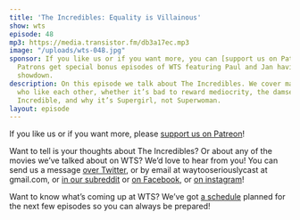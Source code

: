 ```yaml
---
title: 'The Incredibles: Equality is Villainous'
show: wts
episode: 48
mp3: https://media.transistor.fm/db3a17ec.mp3
image: "/uploads/wts-048.jpg"
sponsor: If you like us or if you want more, you can [support us on Patreon](https://www.patreon.com/clockworkscast)!
  Patrons get special bonus episodes of WTS featuring Paul and Jan having a trivia
  showdown.
description: On this episode we talk about The Incredibles. We cover married people
  who like each other, whether it’s bad to reward mediocrity, the damselling of Mr.
  Incredible, and why it’s Supergirl, not Superwoman.
layout: episode
---
```


If you like us or if you want more, please [support us on Patreon](https://www.patreon.com/clockworkscast)!

Want to tell is your thoughts about The Incredibles? Or about any of the movies we’ve talked about on WTS? We’d love to hear from you! You can send us a message [over Twitter](http://www.twitter.com/wtscast), or by email at waytooseriouslycast at gmail.com, or [in our subreddit](https://www.reddit.com/r/Goodstuff_fm/) or [on Facebook](http://www.facebook.com/wtscast), or [on instagram](https://www.instagram.com/waytooseriously/)!

Want to know what’s coming up at WTS? We’ve got [a schedule](https://docs.google.com/document/d/1f6fvTgbzQOCUD_potL6mWClmSC3D2cOBgKz36OwSC68) planned for the next few episodes so you can always be prepared!
